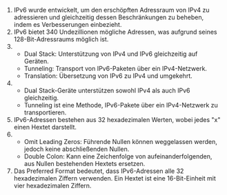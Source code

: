 
1. IPv6 wurde entwickelt, um den erschöpften Adressraum von IPv4 zu adressieren und gleichzeitig dessen Beschränkungen zu beheben, indem es Verbesserungen einbezieht.
2. IPv6 bietet 340 Undezillionen mögliche Adressen, was aufgrund seines 128-Bit-Adressraums möglich ist.
3. - Dual Stack: Unterstützung von IPv4 und IPv6 gleichzeitig auf Geräten.
    - Tunneling: Transport von IPv6-Paketen über ein IPv4-Netzwerk.
    - Translation: Übersetzung von IPv6 zu IPv4 und umgekehrt.
4. - Dual Stack-Geräte unterstützen sowohl IPv4 als auch IPv6 gleichzeitig.
    - Tunneling ist eine Methode, IPv6-Pakete über ein IPv4-Netzwerk zu transportieren.
5. IPv6-Adressen bestehen aus 32 hexadezimalen Werten, wobei jedes "x" einen Hextet darstellt.
6. - Omit Leading Zeros: Führende Nullen können weggelassen werden, jedoch keine abschließenden Nullen.
    - Double Colon: Kann eine Zeichenfolge von aufeinanderfolgenden, aus Nullen bestehenden Hextets ersetzen.
7. Das Preferred Format bedeutet, dass IPv6-Adressen alle 32 hexadezimalen Ziffern verwenden. Ein Hextet ist eine 16-Bit-Einheit mit vier hexadezimalen Ziffern.